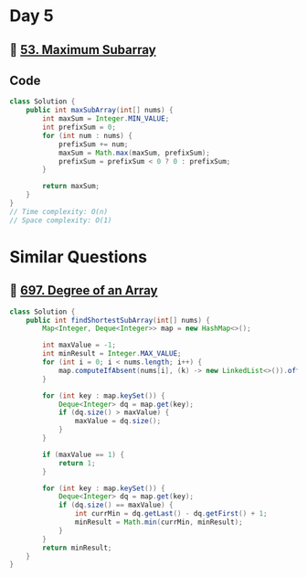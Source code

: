 # Day 5

## 🔗 [53. Maximum Subarray](https://leetcode.com/problems/maximum-subarray/)

## Code

```java
class Solution {
    public int maxSubArray(int[] nums) {
        int maxSum = Integer.MIN_VALUE;
        int prefixSum = 0;
        for (int num : nums) {
            prefixSum += num;
            maxSum = Math.max(maxSum, prefixSum);
            prefixSum = prefixSum < 0 ? 0 : prefixSum;
        }

        return maxSum;
    }
}
// Time complexity: O(n)
// Space complexity: O(1)

```

# Similar Questions

## 🔗 [697. Degree of an Array](https://leetcode.com/problems/degree-of-an-array/description/)

```java
class Solution {
    public int findShortestSubArray(int[] nums) {
        Map<Integer, Deque<Integer>> map = new HashMap<>();

        int maxValue = -1;
        int minResult = Integer.MAX_VALUE;
        for (int i = 0; i < nums.length; i++) {
            map.computeIfAbsent(nums[i], (k) -> new LinkedList<>()).offer(i);
        }

        for (int key : map.keySet()) {
            Deque<Integer> dq = map.get(key);
            if (dq.size() > maxValue) {
                maxValue = dq.size();
            }
        }

        if (maxValue == 1) {
            return 1;
        }

        for (int key : map.keySet()) {
            Deque<Integer> dq = map.get(key);
            if (dq.size() == maxValue) {
                int currMin = dq.getLast() - dq.getFirst() + 1;
                minResult = Math.min(currMin, minResult);
            }
        }
        return minResult;
    }
}
```

